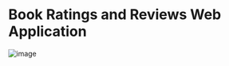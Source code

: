 # Book Ratings and Reviews Web Application

![image](https://github.com/micah-huang/ReadingsRatingsReviews/assets/60316092/d6a2d25e-e746-4d1b-9a38-7c4b27d19210)
